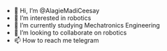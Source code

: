 - 👋 Hi, I’m @AlagieMadiCeesay
- 👀 I’m interested in robotics
- 🌱 I’m currently studying Mechatronics Engineering
- 💞️ I’m looking to collaborate on robotics
- 📫 How to reach me telegram

<!---
madirious/madirious is a ✨ special ✨ repository because its `README.md` (this file) appears on your GitHub profile.
You can click the Preview link to take a look at your changes.
--->
